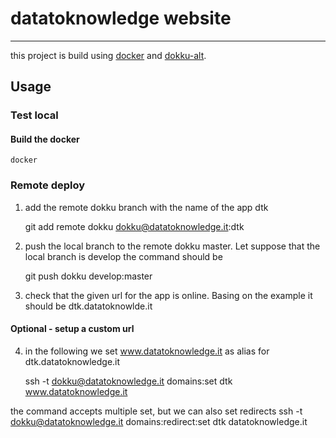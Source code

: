# datatoknowledge website
-----------------------
this project is build using [docker](http://docker.io) and [dokku-alt](https://github.com/dokku-alt/dokku-alt).

## Usage

### Test local

#### Build the docker

    docker

### Remote deploy

1. add the remote dokku branch with the name of the app dtk

    git add remote dokku dokku@datatoknowledge.it:dtk

2. push the local branch to the remote dokku master. Let suppose that the local branch is develop the command should be

    git push dokku develop:master

3. check that the given url for the app is online. Basing on the example it should be dtk.datatoknowlde.it

#### Optional - setup a custom url

4. in the following we set www.datatoknowledge.it as alias for dtk.datatoknowledge.it

    ssh -t dokku@datatoknowledge.it domains:set dtk www.datatoknowledge.it

 the command accepts multiple set, but we can also set redirects
    ssh -t dokku@datatoknowledge.it domains:redirect:set dtk datatoknowledge.it

